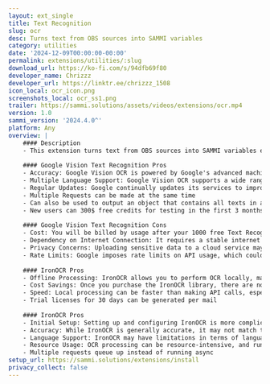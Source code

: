 ```yaml
---
layout: ext_single
title: Text Recognition
slug: ocr
desc: Turns text from OBS sources into SAMMI variables
category: utilities
date: '2024-12-09T00:00:00-00:00'
permalink: extensions/utilities/:slug
download_url: https://ko-fi.com/s/94dfb69f80
developer_name: Chrizzz
developer_url: https://linktr.ee/chrizzz_1508
icon_local: ocr_icon.png
screenshots_local: ocr_ss1.png
trailer: https://sammi.solutions/assets/videos/extensions/ocr.mp4
version: 1.0
sammi_version: '2024.4.0^'
platform: Any
overview: |
    #### Description
    - This extension turns text from OBS sources into SAMMI variables either with Google Vision or Iron OCR
    
    #### Google Vision Text Recognition Pros
    - Accuracy: Google Vision OCR is powered by Google's advanced machine learning algorithms, making it highly accurate in recognizing text from images.
    - Multiple Language Support: Google Vision OCR supports a wide range of languages, making it suitable for international applications.
    - Regular Updates: Google continually updates its services to improve accuracy and add new features.
    - Multiple Requests can be made at the same time
    - Can also be used to output an object that contains all texts in an object array with their coordinates
    - New users can 300$ free credits for testing in the first 3 months
    
    #### Google Vision Text Recognition Cons
    - Cost: You will be billed by usage after your 1000 free Text Recognitions per month were used (currently you pay 1,50$ per 1000 additional images)
    - Dependency on Internet Connection: It requires a stable internet connection to access the API, which can be a drawback if you need to work offline.
    - Privacy Concerns: Uploading sensitive data to a cloud service may raise privacy and security concerns, especially for confidential documents.
    - Rate Limits: Google imposes rate limits on API usage, which could affect your application's responsiveness during high-demand periods.
    
    #### IronOCR Pros
    - Offline Processing: IronOCR allows you to perform OCR locally, making it suitable for applications that need to work offline or have data privacy concerns.
    - Cost Savings: Once you purchase the IronOCR library, there are no ongoing costs or API usage fees, making it cost-effective in the long term.
    - Speed: Local processing can be faster than making API calls, especially for large volumes of documents, as you don't have to deal with internet latency.
    - Trial licenses for 30 days can be generated per mail
    
    #### IronOCR Pros
    - Initial Setup: Setting up and configuring IronOCR is more complicated
    - Accuracy: While IronOCR is generally accurate, it may not match the accuracy of cloud-based services like Google Vision OCR, which benefit from continuous machine learning improvements.
    - Language Support: IronOCR may have limitations in terms of language support compared to cloud-based services with extensive language libraries.
    - Resource Usage: OCR processing can be resource-intensive, and running it locally might require powerful hardware, especially for high-throughput applications.
    - Multiple requests queue up instead of running async
setup_url: https://sammi.solutions/extensions/install
privacy_collect: false
---
```

